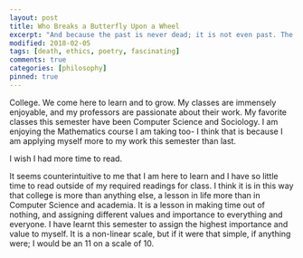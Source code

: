 ```yaml
---
layout: post
title: Who Breaks a Butterfly Upon a Wheel
excerpt: "And because the past is never dead; it is not even past. The Sense of an Ending, and the untimely death of Aaron Swartz. Here is suicide as a philosophical question: does suicide make sense as an answer to suffering?"
modified: 2018-02-05
tags: [death, ethics, poetry, fascinating]
comments: true
categories: [philosophy]
pinned: true
---
```


College. We come here to learn and to grow. My classes are immensely enjoyable, and my professors are passionate about their work. My favorite classes this semester have been Computer Science and Sociology. I am enjoying the Mathematics course I am taking too- I think that is because I am applying myself more to my work this semester than last.

I wish I had more time to read.

It seems counterintuitive to me that I am here to learn and I have so little time to read outside of my required readings for class. I think it is in this way that college is more than anything else, a lesson in life more than in Computer Science and academia. It is a lesson in making time out of nothing, and assigning different values and importance to everything and everyone. I have learnt this semester to assign the highest importance and value to myself. It is a non-linear scale, but if it were that simple, if anything were; I would be an 11 on a scale of 10.

